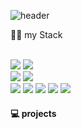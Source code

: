   ![header](https://capsule-render.vercel.app/api?type=Cylinder&color=7F52FF&fontColor=ffffff&text=JiwonHub's%20Android%20Diary&fontSize=60)
<div align="center>



  #### 👨‍💻 my Stack 
  <br/><img src="https://img.shields.io/badge/Android%20Studio-3DDC84?style=for-the-badge&logo=androidstudio&logoColor=white">
  <img src="https://img.shields.io/badge/Firebase-FFCA28?style=for-the-badge&logo=firebase&logoColor=white"><br/>
  <img src="https://img.shields.io/badge/Kotlin-7F52FF?style=for-the-badge&logo=kotlin&logoColor=white">
  <img src="https://img.shields.io/badge/JAVA-007396?style=for-the-badge&logo=Java&logoColor=white"><br/>
  <img src="https://img.shields.io/badge/Retrofit-00ff00?style=for-the-badge">
  <img src="https://img.shields.io/badge/Coroutine-ff6666?style=for-the-badge">
  <img src="https://img.shields.io/badge/Room-808080?style=for-the-badge">
  <img src="https://img.shields.io/badge/Koin-ffff00?style=for-the-badge">
  <img src="https://img.shields.io/badge/Crawling-000000?style=for-the-badge">

  #### 💻 projects
</div>
